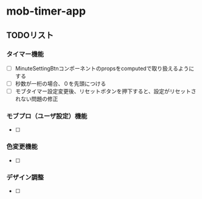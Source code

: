 # mob-timer-app
## TODOリスト
### タイマー機能
- [ ] MinuteSettingBtnコンポーネントのpropsをcomputedで取り扱えるようにする
- [ ] 秒数が一桁の場合、０を先頭につける
- [ ] モブタイマー設定変更後、リセットボタンを押下すると、設定がリセットされない問題の修正
### モブプロ（ユーザ設定）機能
- [ ] 
### 色変更機能
- [ ]
### デザイン調整
- [ ] 